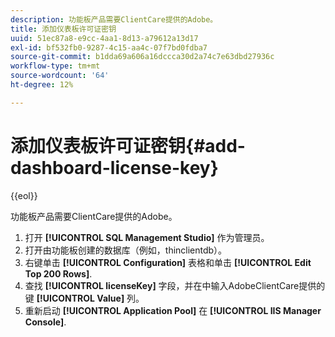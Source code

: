 ```yaml
---
description: 功能板产品需要ClientCare提供的Adobe。
title: 添加仪表板许可证密钥
uuid: 51ec87a8-e9cc-4aa1-8d13-a79612a13d17
exl-id: bf532fb0-9287-4c15-aa4c-07f7bd0fdba7
source-git-commit: b1dda69a606a16dccca30d2a74c7e63dbd27936c
workflow-type: tm+mt
source-wordcount: '64'
ht-degree: 12%

---
```


# 添加仪表板许可证密钥{#add-dashboard-license-key}

{{eol}}

功能板产品需要ClientCare提供的Adobe。

1. 打开 **[!UICONTROL SQL Management Studio]** 作为管理员。
1. 打开由功能板创建的数据库（例如，thinclientdb）。
1. 右键单击 **[!UICONTROL Configuration]** 表格和单击 **[!UICONTROL Edit Top 200 Rows]**.
1. 查找 **[!UICONTROL licenseKey]** 字段，并在中输入AdobeClientCare提供的键 **[!UICONTROL Value]** 列。
1. 重新启动 **[!UICONTROL Application Pool]** 在 **[!UICONTROL IIS Manager Console]**.
